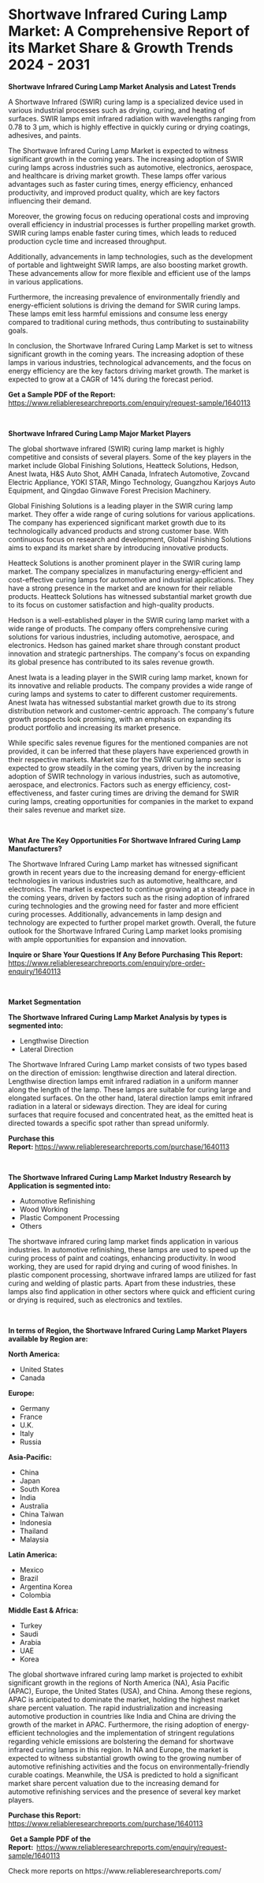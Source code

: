 <p><h1>Shortwave Infrared Curing Lamp Market: A Comprehensive Report of its Market Share & Growth Trends 2024 - 2031</h1></p><p><strong>Shortwave Infrared Curing Lamp Market Analysis and Latest Trends</strong></p>
<p><p>A Shortwave Infrared (SWIR) curing lamp is a specialized device used in various industrial processes such as drying, curing, and heating of surfaces. SWIR lamps emit infrared radiation with wavelengths ranging from 0.78 to 3 μm, which is highly effective in quickly curing or drying coatings, adhesives, and paints.</p><p>The Shortwave Infrared Curing Lamp Market is expected to witness significant growth in the coming years. The increasing adoption of SWIR curing lamps across industries such as automotive, electronics, aerospace, and healthcare is driving market growth. These lamps offer various advantages such as faster curing times, energy efficiency, enhanced productivity, and improved product quality, which are key factors influencing their demand.</p><p>Moreover, the growing focus on reducing operational costs and improving overall efficiency in industrial processes is further propelling market growth. SWIR curing lamps enable faster curing times, which leads to reduced production cycle time and increased throughput.</p><p>Additionally, advancements in lamp technologies, such as the development of portable and lightweight SWIR lamps, are also boosting market growth. These advancements allow for more flexible and efficient use of the lamps in various applications.</p><p>Furthermore, the increasing prevalence of environmentally friendly and energy-efficient solutions is driving the demand for SWIR curing lamps. These lamps emit less harmful emissions and consume less energy compared to traditional curing methods, thus contributing to sustainability goals.</p><p>In conclusion, the Shortwave Infrared Curing Lamp Market is set to witness significant growth in the coming years. The increasing adoption of these lamps in various industries, technological advancements, and the focus on energy efficiency are the key factors driving market growth. The market is expected to grow at a CAGR of 14% during the forecast period.</p></p>
<p><strong>Get a Sample PDF of the Report:&nbsp;</strong> <a href="https://www.reliableresearchreports.com/enquiry/request-sample/1640113">https://www.reliableresearchreports.com/enquiry/request-sample/1640113</a></p>
<p>&nbsp;</p>
<p><strong>Shortwave Infrared Curing Lamp Major Market Players</strong></p>
<p><p>The global shortwave infrared (SWIR) curing lamp market is highly competitive and consists of several players. Some of the key players in the market include Global Finishing Solutions, Heatteck Solutions, Hedson, Anest Iwata, H&S Auto Shot, AMH Canada, Infratech Automotive, Zovcand Electric Appliance, YOKI STAR, Mingo Technology, Guangzhou Karjoys Auto Equipment, and Qingdao Ginwave Forest Precision Machinery.</p><p>Global Finishing Solutions is a leading player in the SWIR curing lamp market. They offer a wide range of curing solutions for various applications. The company has experienced significant market growth due to its technologically advanced products and strong customer base. With continuous focus on research and development, Global Finishing Solutions aims to expand its market share by introducing innovative products.</p><p>Heatteck Solutions is another prominent player in the SWIR curing lamp market. The company specializes in manufacturing energy-efficient and cost-effective curing lamps for automotive and industrial applications. They have a strong presence in the market and are known for their reliable products. Heatteck Solutions has witnessed substantial market growth due to its focus on customer satisfaction and high-quality products.</p><p>Hedson is a well-established player in the SWIR curing lamp market with a wide range of products. The company offers comprehensive curing solutions for various industries, including automotive, aerospace, and electronics. Hedson has gained market share through constant product innovation and strategic partnerships. The company's focus on expanding its global presence has contributed to its sales revenue growth.</p><p>Anest Iwata is a leading player in the SWIR curing lamp market, known for its innovative and reliable products. The company provides a wide range of curing lamps and systems to cater to different customer requirements. Anest Iwata has witnessed substantial market growth due to its strong distribution network and customer-centric approach. The company's future growth prospects look promising, with an emphasis on expanding its product portfolio and increasing its market presence.</p><p>While specific sales revenue figures for the mentioned companies are not provided, it can be inferred that these players have experienced growth in their respective markets. Market size for the SWIR curing lamp sector is expected to grow steadily in the coming years, driven by the increasing adoption of SWIR technology in various industries, such as automotive, aerospace, and electronics. Factors such as energy efficiency, cost-effectiveness, and faster curing times are driving the demand for SWIR curing lamps, creating opportunities for companies in the market to expand their sales revenue and market size.</p></p>
<p>&nbsp;</p>
<p><strong>What Are The Key Opportunities For Shortwave Infrared Curing Lamp Manufacturers?</strong></p>
<p><p>The Shortwave Infrared Curing Lamp market has witnessed significant growth in recent years due to the increasing demand for energy-efficient technologies in various industries such as automotive, healthcare, and electronics. The market is expected to continue growing at a steady pace in the coming years, driven by factors such as the rising adoption of infrared curing technologies and the growing need for faster and more efficient curing processes. Additionally, advancements in lamp design and technology are expected to further propel market growth. Overall, the future outlook for the Shortwave Infrared Curing Lamp market looks promising with ample opportunities for expansion and innovation.</p></p>
<p><strong>Inquire or Share Your Questions If Any Before Purchasing This Report:</strong> <a href="https://www.reliableresearchreports.com/enquiry/pre-order-enquiry/1640113">https://www.reliableresearchreports.com/enquiry/pre-order-enquiry/1640113</a></p>
<p>&nbsp;</p>
<p><strong>Market Segmentation</strong></p>
<p><strong>The Shortwave Infrared Curing Lamp Market Analysis by types is segmented into:</strong></p>
<p><ul><li>Lengthwise Direction</li><li>Lateral Direction</li></ul></p>
<p><p>The Shortwave Infrared Curing Lamp market consists of two types based on the direction of emission: lengthwise direction and lateral direction. Lengthwise direction lamps emit infrared radiation in a uniform manner along the length of the lamp. These lamps are suitable for curing large and elongated surfaces. On the other hand, lateral direction lamps emit infrared radiation in a lateral or sideways direction. They are ideal for curing surfaces that require focused and concentrated heat, as the emitted heat is directed towards a specific spot rather than spread uniformly.</p></p>
<p><strong>Purchase this Report:&nbsp;</strong><a href="https://www.reliableresearchreports.com/purchase/1640113">https://www.reliableresearchreports.com/purchase/1640113</a></p>
<p>&nbsp;</p>
<p><strong>The Shortwave Infrared Curing Lamp Market Industry Research by Application is segmented into:</strong></p>
<p><ul><li>Automotive Refinishing</li><li>Wood Working</li><li>Plastic Component Processing</li><li>Others</li></ul></p>
<p><p>The shortwave infrared curing lamp market finds application in various industries. In automotive refinishing, these lamps are used to speed up the curing process of paint and coatings, enhancing productivity. In wood working, they are used for rapid drying and curing of wood finishes. In plastic component processing, shortwave infrared lamps are utilized for fast curing and welding of plastic parts. Apart from these industries, these lamps also find application in other sectors where quick and efficient curing or drying is required, such as electronics and textiles.</p></p>
<p>&nbsp;</p>
<p><strong>In terms of Region, the Shortwave Infrared Curing Lamp Market Players available by Region are:</strong></p>
<p>
    <p> <strong> North America: </strong>
        <ul>
            <li>United States</li>
            <li>Canada</li>
        </ul>
        </p> 
    <p> <strong> Europe: </strong>
        <ul>
            <li>Germany</li>
            <li>France</li>
            <li>U.K.</li>
            <li>Italy</li>
            <li>Russia</li>
        </ul>
        </p> 
    <p> <strong> Asia-Pacific: </strong>
        <ul>
            <li>China</li>
            <li>Japan</li>
            <li>South Korea</li>
            <li>India</li>
            <li>Australia</li>
            <li>China Taiwan</li>
            <li>Indonesia</li>
            <li>Thailand</li>
            <li>Malaysia</li>
        </ul>
        </p> 
    <p> <strong> Latin America: </strong>
        <ul>
            <li>Mexico</li>
            <li>Brazil</li>
            <li>Argentina Korea</li>
            <li>Colombia</li>
        </ul>
        </p> 
    <p> <strong> Middle East & Africa: </strong>
        <ul>
            <li>Turkey</li>
            <li>Saudi</li>
            <li>Arabia</li>
            <li>UAE</li>
            <li>Korea</li>
        </ul>
    </p>
    </p>
<p><p>The global shortwave infrared curing lamp market is projected to exhibit significant growth in the regions of North America (NA), Asia Pacific (APAC), Europe, the United States (USA), and China. Among these regions, APAC is anticipated to dominate the market, holding the highest market share percent valuation. The rapid industrialization and increasing automotive production in countries like India and China are driving the growth of the market in APAC. Furthermore, the rising adoption of energy-efficient technologies and the implementation of stringent regulations regarding vehicle emissions are bolstering the demand for shortwave infrared curing lamps in this region. In NA and Europe, the market is expected to witness substantial growth owing to the growing number of automotive refinishing activities and the focus on environmentally-friendly curable coatings. Meanwhile, the USA is predicted to hold a significant market share percent valuation due to the increasing demand for automotive refinishing services and the presence of several key market players.</p></p>
<p><strong>Purchase this Report: </strong><a href="https://www.reliableresearchreports.com/purchase/1640113">https://www.reliableresearchreports.com/purchase/1640113</a></p>
<p>&nbsp;<strong>Get a Sample PDF of the Report:&nbsp;&nbsp;</strong><a href="https://www.reliableresearchreports.com/enquiry/request-sample/1640113">https://www.reliableresearchreports.com/enquiry/request-sample/1640113</a></p>
<p><strong></strong></p>
<p>Check more reports on https://www.reliableresearchreports.com/</p>
